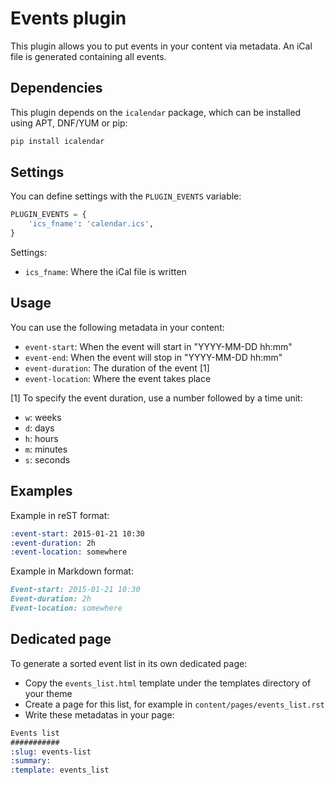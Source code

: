 Events plugin
=============

This plugin allows you to put events in your content via metadata. An
iCal file is generated containing all events.


Dependencies
------------

This plugin depends on the `icalendar` package, which can be installed
using APT, DNF/YUM or pip:

```sh
pip install icalendar
```


Settings
--------

You can define settings with the `PLUGIN_EVENTS` variable:

```python
PLUGIN_EVENTS = {
    'ics_fname': 'calendar.ics',
}
```

Settings:
- `ics_fname`: Where the iCal file is written


Usage
-----

You can use the following metadata in your content:
- `event-start`: When the event will start in "YYYY-MM-DD hh:mm"
- `event-end`: When the event will stop in "YYYY-MM-DD hh:mm"
- `event-duration`: The duration of the event [1]
- `event-location`: Where the event takes place

[1] To specify the event duration, use a number followed by a time unit:
- `w`: weeks
- `d`: days
- `h`: hours
- `m`: minutes
- `s`: seconds


Examples
--------

Example in reST format:
```reST
:event-start: 2015-01-21 10:30
:event-duration: 2h
:event-location: somewhere
```

Example in Markdown format:
```markdown
Event-start: 2015-01-21 10:30
Event-duration: 2h
Event-location: somewhere
```


Dedicated page
--------------

To generate a sorted event list in its own dedicated page:
- Copy the `events_list.html` template under the templates directory of your theme
- Create a page for this list, for example in `content/pages/events_list.rst`
- Write these metadatas in your page:
```reST
Events list
###########
:slug: events-list
:summary:
:template: events_list
```
